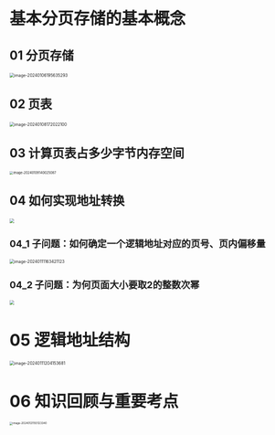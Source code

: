 # 基本分页存储的基本概念



## 01 分页存储

<img src="https://cvp.oss-cn-shanghai.aliyuncs.com/picgo/202401061956546.png" alt="image-20240106195635293" style="zoom:50%;" />



## 02 页表

<img src="https://cvp.oss-cn-shanghai.aliyuncs.com/picgo/202401081720372.png" alt="image-20240108172022100" style="zoom: 50%;" />



## 03 计算页表占多少字节内存空间

<img src="https://cvp.oss-cn-shanghai.aliyuncs.com/picgo/202401091400327.png" alt="image-20240109140025087" style="zoom: 40%;" />



## 04 如何实现地址转换

<img src="https://cvp.oss-cn-shanghai.aliyuncs.com/picgo/202401102058016.png" style="zoom:50%;" />



### 04_1 子问题：如何确定一个逻辑地址对应的页号、页内偏移量

<img src="https://cvp.oss-cn-shanghai.aliyuncs.com/picgo/202401111634906.png" alt="image-20240111163421123" style="zoom:50%;" />



### 04_2 子问题：为何页面大小要取2的整数次幂

<img src="https://cvp.oss-cn-shanghai.aliyuncs.com/picgo/202401111830225.png" style="zoom:50%;" />



# 05 逻辑地址结构

<img src="https://cvp.oss-cn-shanghai.aliyuncs.com/picgo/202401112041891.png" alt="image-20240111204153681" style="zoom:50%;" />



# 06 知识回顾与重要考点

<img src="https://cvp.oss-cn-shanghai.aliyuncs.com/picgo/202401211931575.png" alt="image-20240121193123340" style="zoom: 33%;" />
